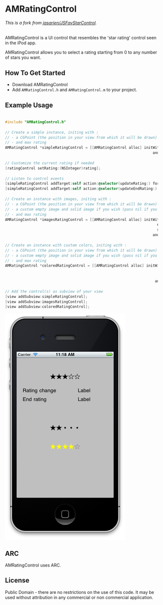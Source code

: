 # AMRatingControl

###### This is a fork from [jasarien/JSFavStarControl](https://github.com/jasarien/JSFavStarControl).

AMRatingControl is a UI control that resembles the 'star rating' control seen in the iPod app.

AMRatingControl allows you to select a rating starting from 0 to any number of stars you want.


## How To Get Started

- Download AMRatingControl
- Add `AMRatingControl.h` and `AMRatingControl.m` to your project.


## Example Usage


``` objective-c

#include "AMRatingControl.h"

// Create a simple instance, initing with :
// - a CGPoint (the position in your view from which it will be drawn)
// - and max rating
AMRatingControl *simpleRatingControl = [[AMRatingControl alloc] initWithLocation:(CGPoint)location
                                                         			andMaxRating:(NSInteger)maxRating];

// Customize the current rating if needed
[ratingControl setRating:(NSInteger)rating];

// Listen to control events
[simpleRatingControl addTarget:self action:@selector(updateRating:) forControlEvents:UIControlEventEditingChanged];
[simpleRatingControl addTarget:self action:@selector(updateEndRating:) forControlEvents:UIControlEventEditingDidEnd];

// Create an instance with images, initing with :
// - a CGPoint (the position in your view from which it will be drawn)
// - a custom empty image and solid image if you wish (pass nil if you want to use the default).
// - and max rating
AMRatingControl *imagesRatingControl = [[AMRatingControl alloc] initWithLocation:(CGPoint)location
                                          			                  emptyImage:(UIImage *)emptyImageOrNil
                                                     			      solidImage:(UIImage *)solidImageOrNil
	                                                                andMaxRating:(NSInteger)maxRating];

// Create an instance with custom colors, initing with :
// - a CGPoint (the position in your view from which it will be drawn)
// - a custom empty image and solid image if you wish (pass nil if you want to use the default).
// - and max rating
AMRatingControl *coloredRatingControl = [[AMRatingControl alloc] initWithLocation:(CGPoint)location
                                                                       emptyColor:(UIColor *)emptyColorOrNi
                                                                       solidColor:(UIColor *)solidColorOrNi
                                                                     andMaxRating:(NSInteger)maxRating];  

// Add the control(s) as subview of your view
[view addSubview:simpleRatingControl];
[view addSubview:imagesRatingControl];
[view addSubview:coloredRatingControl];
```

![Exmple ScreenShot](/screenshot.png)

## ARC

AMRatingControl uses ARC.

## License

Public Domain - there are no restrictions on the use of this code. It may be used without attribution in any commercial or non commercial application.

